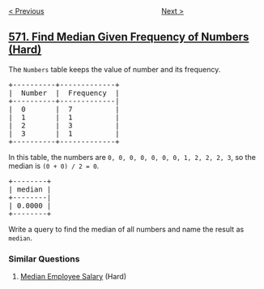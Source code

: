 <!--|This file generated by command(leetcode description); DO NOT EDIT.    |-->
<!--+----------------------------------------------------------------------+-->
<!--|@author    openset <openset.wang@gmail.com>                           |-->
<!--|@link      https://github.com/openset                                 |-->
<!--|@home      https://github.com/openset/leetcode                        |-->
<!--+----------------------------------------------------------------------+-->

[< Previous](https://github.com/openset/leetcode/tree/master/problems/managers-with-at-least-5-direct-reports "Managers with at Least 5 Direct Reports")
　　　　　　　　　　　　　　　　
[Next >](https://github.com/openset/leetcode/tree/master/problems/subtree-of-another-tree "Subtree of Another Tree")

## [571. Find Median Given Frequency of Numbers (Hard)](https://leetcode.com/problems/find-median-given-frequency-of-numbers "给定数字的频率查询中位数")

<p>The <code>Numbers</code> table keeps the value of number and its frequency.</p>

<pre>
+----------+-------------+
|  Number  |  Frequency  |
+----------+-------------|
|  0       |  7          |
|  1       |  1          |
|  2       |  3          |
|  3       |  1          |
+----------+-------------+
</pre>

<p>In this table, the numbers are <code>0, 0, 0, 0, 0, 0, 0, 1, 2, 2, 2, 3</code>, so the median is <code>(0 + 0) / 2 = 0</code>.</p>

<pre>
+--------+
| median |
+--------|
| 0.0000 |
+--------+
</pre>

<p>Write a query to find the median of all numbers and name the result as <code>median</code>.</p>

### Similar Questions
  1. [Median Employee Salary](https://github.com/openset/leetcode/tree/master/problems/median-employee-salary) (Hard)
